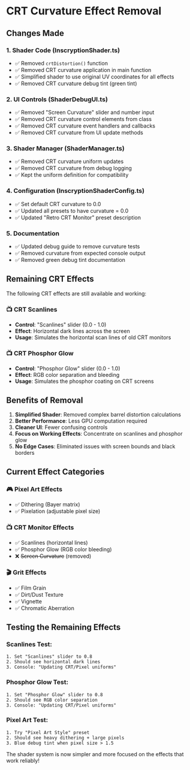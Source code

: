 # CRT Curvature Effect Removal

## Changes Made

### 1. **Shader Code (InscryptionShader.ts)**
- ✅ Removed `crtDistortion()` function
- ✅ Removed CRT curvature application in main function
- ✅ Simplified shader to use original UV coordinates for all effects
- ✅ Removed CRT curvature debug tint (green tint)

### 2. **UI Controls (ShaderDebugUI.ts)**
- ✅ Removed "Screen Curvature" slider and number input
- ✅ Removed CRT curvature control elements from class
- ✅ Removed CRT curvature event handlers and callbacks
- ✅ Removed CRT curvature from UI update methods

### 3. **Shader Manager (ShaderManager.ts)**
- ✅ Removed CRT curvature uniform updates
- ✅ Removed CRT curvature from debug logging
- ✅ Kept the uniform definition for compatibility

### 4. **Configuration (InscryptionShaderConfig.ts)**
- ✅ Set default CRT curvature to 0.0
- ✅ Updated all presets to have curvature = 0.0
- ✅ Updated "Retro CRT Monitor" preset description

### 5. **Documentation**
- ✅ Updated debug guide to remove curvature tests
- ✅ Removed curvature from expected console output
- ✅ Removed green debug tint documentation

## Remaining CRT Effects

The following CRT effects are still available and working:

### 📺 **CRT Scanlines**
- **Control**: "Scanlines" slider (0.0 - 1.0)
- **Effect**: Horizontal dark lines across the screen
- **Usage**: Simulates the horizontal scan lines of old CRT monitors

### 📺 **CRT Phosphor Glow**
- **Control**: "Phosphor Glow" slider (0.0 - 1.0)  
- **Effect**: RGB color separation and bleeding
- **Usage**: Simulates the phosphor coating on CRT screens

## Benefits of Removal

1. **Simplified Shader**: Removed complex barrel distortion calculations
2. **Better Performance**: Less GPU computation required
3. **Cleaner UI**: Fewer confusing controls
4. **Focus on Working Effects**: Concentrate on scanlines and phosphor glow
5. **No Edge Cases**: Eliminated issues with screen bounds and black borders

## Current Effect Categories

### 🎮 **Pixel Art Effects**
- ✅ Dithering (Bayer matrix)
- ✅ Pixelation (adjustable pixel size)

### 📺 **CRT Monitor Effects** 
- ✅ Scanlines (horizontal lines)
- ✅ Phosphor Glow (RGB color bleeding)
- ❌ ~~Screen Curvature~~ (removed)

### 🎬 **Grit Effects**
- ✅ Film Grain
- ✅ Dirt/Dust Texture  
- ✅ Vignette
- ✅ Chromatic Aberration

## Testing the Remaining Effects

### Scanlines Test:
```
1. Set "Scanlines" slider to 0.8
2. Should see horizontal dark lines
3. Console: "Updating CRT/Pixel uniforms"
```

### Phosphor Glow Test:
```
1. Set "Phosphor Glow" slider to 0.8  
2. Should see RGB color separation
3. Console: "Updating CRT/Pixel uniforms"
```

### Pixel Art Test:
```
1. Try "Pixel Art Style" preset
2. Should see heavy dithering + large pixels
3. Blue debug tint when pixel size > 1.5
```

The shader system is now simpler and more focused on the effects that work reliably!